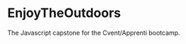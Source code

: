 # EnjoyTheOutdoors
The Javascript capstone for the Cvent/Apprenti bootcamp.

<!-- Run tailwind: npx tailwindcss -i ./src/css/input.css -o ./src/css/output.css --watch -->
